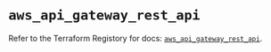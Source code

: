 # `aws_api_gateway_rest_api`

Refer to the Terraform Registory for docs: [`aws_api_gateway_rest_api`](https://registry.terraform.io/providers/hashicorp/aws/5.17.0/docs/resources/api_gateway_rest_api).
